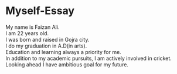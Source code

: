 # Myself-Essay
My name is Faizan Ali.
<br>
I am 22 years old.
<br>
I was born and raised in Gojra city.
<br>
I do my graduation in A.D(in arts).
<br>
Education and learning always a priority for me.
<br>
In addition to my academic pursuits, I am actively involved in cricket.
<br>
Looking ahead I have ambitious goal for my future.
